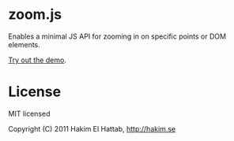 # zoom.js

Enables a minimal JS API for zooming in on specific points or DOM elements.

[Try out the demo](http://lab.hakim.se/zoom-js/).

# License

MIT licensed

Copyright (C) 2011 Hakim El Hattab, http://hakim.se